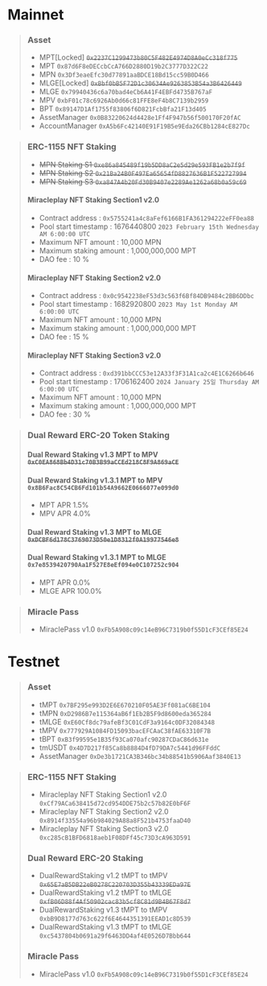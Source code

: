 # Mainnet
>### Asset
> * MPT[Locked] ~~`0x2237C1299473b80C5F482E4974D8A0eCc318f775`~~
> * MPT `0x87d6F8eDECcbCcA766D2880D19b2C3777D322C22`
> * MPN `0x3Df3eaeEfc30d77891aaBDCE18Bd15cc59B0D466`
> * MLGE[Locked] ~~`0xBbf0bB5F72D1c30634Ae9263853B54a3B6426449`~~
> * MLGE `0x79940436c6a70bad4eCb6A41F4EBFd4735B767aF`
> * MPV `0xbF01c78c6926Ab0d66c81FFE8eF4b8C7139b2959`
> * BPT `0x89147D1Af1755f83806f6D821FcbBfa21F13d405`
> * AssetManager `0x0B83220624d4428e1Ff4F947b56f500170F20fAC`
> * AccountManager `0xA5b6Fc42140E91F19B5e9Eda26CBb1284cE827Dc`

> ### ERC-1155 NFT Staking
> * ~~MPN Staking S1 `0xe86a845489f19b5DD8aC2e5d29e593FB1e2b7f9f`~~
> * ~~MPN Staking S2 `0x21Ba24B0F497Ea65654fD8827636B1F522727994`~~
> * ~~MPN Staking S3 `0xa847A4b20Fd30B9407e2289Ae1262a68b0a59c69`~~
> #### Miracleplay NFT Staking Section1 v2.0 
> * Contract address : `0x5755241a4c8aFef6166B1FA361294222eFF0ea88`
> * Pool start timestamp : 1676440800 `2023 February 15th Wednesday AM 6:00:00 UTC`
> * Maximum NFT amount : 10,000 MPN
> * Maximum staking amount : 1,000,000,000 MPT
> * DAO fee : 10 %
> #### Miracleplay NFT Staking Section2 v2.0
> * Contract address : `0x0c9542238eF53d3c563f6Bf84DB9484c2BB6DDbc`
> * Pool start timestamp : 1682920800 `2023 May 1st Monday AM 6:00:00 UTC`
> * Maximum NFT amount : 10,000 MPN
> * Maximum staking amount : 1,000,000,000 MPT
> * DAO fee : 15 %
> #### Miracleplay NFT Staking Section3 v2.0
> * Contract address : `0xd391bbCCC53e12A33f3F31A1ca2c4E1C6266b646`
> * Pool start timestamp : 1706162400 `2024 January 25일 Thursday AM 6:00:00 UTC`
> * Maximum NFT amount : 10,000 MPN
> * Maximum staking amount : 1,000,000,000 MPT
> * DAO fee : 30 %

> ### Dual Reward ERC-20 Token Staking
> #### Dual Reward Staking v1.3 MPT to MPV ~~`0xC0EA868Bb4D31c70B3B99aCCEd218C8F9A869aCE`~~
> #### Dual Reward Staking v1.3.1 MPT to MPV `0x8B6Fac8C54CB6Fd101b54A9662E0666077e099d0`
> * MPT APR 1.5%
> * MPV APR 4.0%
> #### Dual Reward Staking v1.3 MPT to MLGE ~~`0xDCBF6d178C3769073D50e1D8312f0A19977546e8`~~
> #### Dual Reward Staking v1.3.1 MPT to MLGE `0x7e8539420790Aa1F527E8eEf094e0C107252c904`
> * MPT APR 0.0%
> * MLGE APR 100.0%

> ### Miracle Pass
> * MiraclePass v1.0 `0xFb5A908c09c14eB96C7319b0f55D1cF3CEf85E24`


# Testnet
> ### Asset
> * tMPT `0x7BF295e993D2E6E670210F05AE3Ff081aC6BE104`
> * tMPN `0xD2986B7e115364aB6f1Eb2B5F9d8600eda365284`
> * tMLGE `0xE60Cf8dc79afeBf3C01CdF3a9164c0DF32084348`
> * tMPV `0x777929A1084FD15093bacEFCAaC38fAE63310F7B`
> * tBPT `0xB3f99595e1B35f93Ca070afc90287CDaC86d631e`
> * tmUSDT `0x4D7D217f85Ca8b8884D4fD79DA7c5441d96FFddC`
> * AssetManager `0xDe3b1721CA3B346bc34b88541b5906Aaf3840E13`

> ### ERC-1155 NFT Staking
> * Miracleplay NFT Staking Section1 v2.0 `0xCf79ACa638415d72cd954DDE75b2c57b82E0bF6F`
> * Miracleplay NFT Staking Section2 v2.0 `0x8914f33554a96b984029A88a8F521b4753faaD40`
> * Miracleplay NFT Staking Section3 v2.0 `0xc285cB1BFD6818aeb1F08DFf45c73D3cA963D591`
> 
> ### Dual Reward ERC-20 Staking
> * DualRewardStaking v1.2 tMPT to tMPV ~~`0x65E7aB5DB22eB0278C220703D355b43339EDa97E`~~
> * DualRewardStaking v1.2 tMPT to tMLGE ~~`0xfB06D88f4Af50902cac83b5cf8C81d9B4B67F8d7`~~
> * DualRewardStaking v1.3 tMPT to tMPV `0xbB9D8177d763c622f6E4644351391EEAD1c8D539`
> * DualRewardStaking v1.3 tMPT to tMLGE `0xc5437804b0691a29f6463DD4af4E0526D7Bbb644`
> 
> ### Miracle Pass
> * MiraclePass v1.0 `0xFb5A908c09c14eB96C7319b0f55D1cF3CEf85E24`